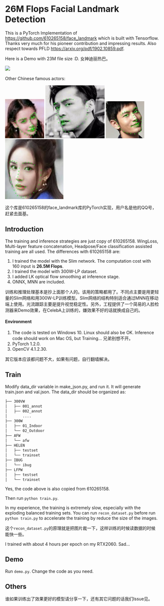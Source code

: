 # 26M Flops Facial Landmark Detection
This is a PyTorch Implementation of https://github.com/610265158/face_landmark which is built with Tensorflow. Thanks very much for his pioneer contribution and impressing results. Also respect towards PFLD https://arxiv.org/pdf/1902.10859.pdf. 

Here is a Demo with 23M file size :D. 女神迪丽热巴。

![](images/dlrb.gif)

Other Chinese famous actors:

![](images/ab.jpg)
![](images/hg.jpg)
![](images/hxm.jpg)
![](images/ym.jpg)

这个库是610265158的face_landmark库的PyTorch实现，用户名是他的QQ号，赶紧去面基。

## Introduction
The training and inference strategies are just copy of 610265158. WingLoss, Multi-layer feature concatenation, Headpose/Face classification assisted training are all used. The differences with 610265158 are:
 1. I trained the model with the Slim network. The computation cost with 160 input is **26.5M Flops**. 
 2. I trained the model with 300W-LP dataset. 
 3. I added LK optical flow smoothing at inference stage. 
 4. ONNX, MNN are included. 

训练和推理处理基本是抄上面那个人的。该用的策略都用了。不同点主要是用更轻量的Slim网络和用300W-LP训练模型。Slim网络的结构特别适合通过MNN在移动端上使用。光流跟踪主要是提升视觉稳定性。另外，工程提供了一个简易的人脸检测器来Demo效果，在CelebA上训练的，嫌效果不好的话就换成自己的。

#### Environment
 1. The code is tested on Windows 10. Linux should also be OK. Inference code should work on Mac OS, but Training... 兄弟别想不开。
 2. PyTorch 1.2.0.
 3. OpenCV 4.1.2.30. 

其它版本应该都问题不大，如果有问题，自行翻墙解决。

## Train
Modify data_dir variable in make_json.py, and run it. It will generate train.json and val.json. 
The data_dir should be organized as:

```
├── 300VW
│   ├── 001_annot
│   ├── 002_annot
│       ....
├── 300W
│   ├── 01_Indoor
│   └── 02_Outdoor
├── AFW
│   └── afw
├── HELEN
│   ├── testset
│   └── trainset
├── IBUG
│   └── ibug
├── LFPW
│   ├── testset
│   └── trainset
```

Yes, the code above is also copied from 610265158. 

Then run `python train.py`. 

In my experience, the training is extremely slow, especially with the exploding balanced training sets. You can run `recon_dataset.py` before run `python train.py` to accelerate the training by reduce the size of the images. 

这个`recon_dataset.py`的原理就是把图片裁一下，这样训练的时候读数据的时候能快一些。

I trained with about 4 hours per epoch on my RTX2060. Sad...

## Demo
Run `demo.py`. Change the code as you need. 

## Others
谁如果训练出了效果更好的模型请分享一下，还有其它问题的话我们Issue见。
